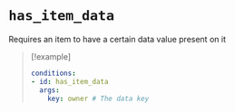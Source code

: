 # `has_item_data`

Requires an item to have a certain data value present on it

> [!example]
> ```yaml
> conditions:
> - id: has_item_data
>   args:
>     key: owner # The data key
> ```
